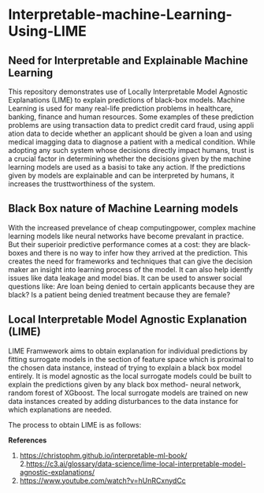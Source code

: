 # Interpretable-machine-Learning-Using-LIME
## Need for Interpretable and Explainable Machine Learning
This repository demonstrates use of Locally Interpretable Model Agnostic Explanations (LIME) to explain predictions of black-box models.
Machine Learning is used for many real-life prediction problems in healthcare, banking, finance and human resources. Some examples of these prediction problems are using transaction data to predict credit card fraud, using appli ation data to decide whether an applicant should be given a loan and using medical imagging data to diagnose a patient with a medical condition. While adopting any such system whose decisions directly impact humans, trust is a crucial factor in determining whether the decisions given by the machine learning models are used as a basisi to take any action. If the predictions given by models are explainable and can be interpreted by humans, it increases the trusttworthiness of the system.

## Black Box nature of Machine Learning models
With the increased prevelance of cheap computingpower, complex machine learning models like neural networks have become prevalant in practice. But their superioir predictive performance comes at a cost: they are black-boxes and there is no way to infer how they arrived at the prediction. This creates the need for frameworks and techniques that can give the decision maker an insight into learning process of the model. It can also help identfy issues like data leakage and model bias. It can be used to answer social questions like: Are loan being denied to certain applicants because they are black? Is a patient being denied treatment because they are female?

## Local Interpretable Model Agnostic Explanation (LIME)
LIME Framwework aims to obtain explanation for individual predictions by fitting surrogate models in the section of feature space which is proximal to the chosen data instance, instead of trying to explain a black box model entirely. It is model agnostic as the local surrogate models could be built to explain the predictions given by any black box method- neural network, random forest of XGboost. The local surrogate models are trained on new data instances created by adding disturbances to the data instance for which explanations are needed.

The process to obtain LIME is as follows:





**References**
1. https://christophm.github.io/interpretable-ml-book/
2.https://c3.ai/glossary/data-science/lime-local-interpretable-model-agnostic-explanations/
3. https://www.youtube.com/watch?v=hUnRCxnydCc
